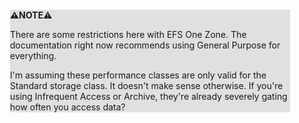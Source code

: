 <div style="margin:2em; background-color: #e0e0e0;">

<strong>⚠️NOTE️️️⚠️</strong>

There are some restrictions here with EFS One Zone. The documentation right now recommends using General Purpose for everything.

I'm assuming these performance classes are only valid for the Standard storage class. It doesn't make sense otherwise. If you're using Infrequent Access or Archive, they're already severely gating how often you access data?
</div>


